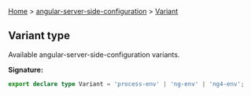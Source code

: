 [Home](./index) &gt; [angular-server-side-configuration](./angular-server-side-configuration.md) &gt; [Variant](./angular-server-side-configuration.variant.md)

## Variant type

Available angular-server-side-configuration variants.

<b>Signature:</b>

```typescript
export declare type Variant = 'process-env' | 'ng-env' | 'ng4-env';
```
